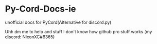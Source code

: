 # Py-Cord-Docs-ie

unofficial docs for PyCord(Alternative for discord.py)

Uhh dm me to help and stuff I don't know how github pro stuff works (my discord: NixonXC#6365)
